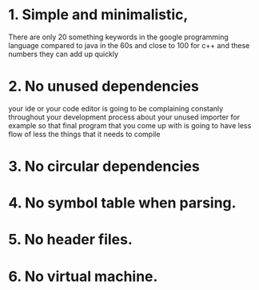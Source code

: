 # 1. Simple and minimalistic,

There are only 20 something keywords in the google programming language compared to java in the 60s and close to 100 for c++ and these numbers they can add up quickly

# 2. No unused dependencies

your ide or your code editor is going to be complaining constanly throughout your development process about your unused importer for example so that final program that you come up with is going to have less flow of less the things that it needs to compile

# 3. No circular dependencies

# 4. No symbol table when parsing.

# 5. No header files.

# 6. No virtual machine.
